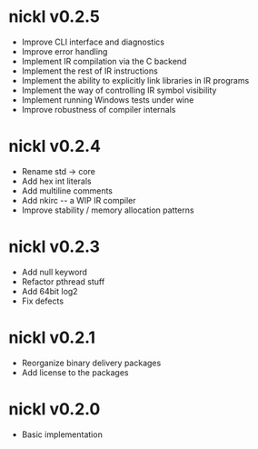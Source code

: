 # nickl v0.2.5

- Improve CLI interface and diagnostics
- Improve error handling
- Implement IR compilation via the C backend
- Implement the rest of IR instructions
- Implement the ability to explicitly link libraries in IR programs
- Implement the way of controlling IR symbol visibility
- Implement running Windows tests under wine
- Improve robustness of compiler internals

# nickl v0.2.4

- Rename std -> core
- Add hex int literals
- Add multiline comments
- Add nkirc -- a WIP IR compiler
- Improve stability / memory allocation patterns

# nickl v0.2.3

- Add null keyword
- Refactor pthread stuff
- Add 64bit log2
- Fix defects

# nickl v0.2.1

- Reorganize binary delivery packages
- Add license to the packages

# nickl v0.2.0

- Basic implementation
